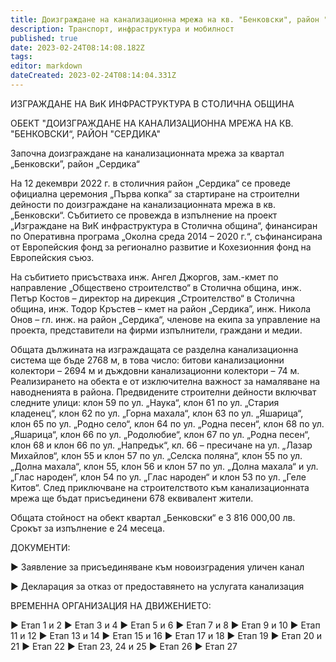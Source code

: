 ```yaml
---
title: Доизграждане на канализационна мрежа на кв. "Бенковски", район "Сердика"
description: Транспорт, инфраструктура и мобилност
published: true
date: 2023-02-24T08:14:08.182Z
tags: 
editor: markdown
dateCreated: 2023-02-24T08:14:04.331Z
---
```


ИЗГРАЖДАНЕ НА ВиК ИНФРАСТРУКТУРА В СТОЛИЧНА ОБЩИНА

ОБЕКТ "ДОИЗГРАЖДАНЕ НА КАНАЛИЗАЦИОННА МРЕЖА НА КВ. "БЕНКОВСКИ“, РАЙОН "СЕРДИКА"


Започна доизграждане на канализационната мрежа за квартал „Бенковски”, район „Сердика“

На 12 декември 2022 г. в столичния район „Сердика“ се проведе официална церемония „Първа копка“ за стартиране на строителни дейности по доизграждане на канализационната мрежа в кв. „Бенковски“. Събитието се провежда в изпълнение на проект „Изграждане на ВиК инфраструктура в Столична община“, финансиран по Оперативна програма „Околна среда 2014 – 2020 г.“, съфинансирана от Европейския фонд за регионално развитие и Кохезионния фонд на Европейския съюз.

На събитието присъстваха инж. Ангел Джоргов, зам.-кмет по направление „Обществено строителство“ в Столична община, инж. Петър Костов – директор на дирекция „Строителство“ в Столична община, инж. Тодор Кръстев – кмет на район „Сердика”, инж. Никола Онов – гл. инж. на район „Сердика“, членове на екипа за управление на проекта, представители на фирми изпълнители, граждани и медии.

Общата дължината на изграждащата се разделна канализационна система ще бъде 2768 м, в това число: битови канализационни колектори – 2694 м и дъждовни канализационни колектори – 74 м. Реализирането на обекта е от изключителна важност за намаляване на наводненията в района. Предвидените строителни дейности включват следните улици: клон 59 по ул. „Наука“, клон 61 по ул. „Стария кладенец“, клон 62 по ул. „Горна махала“, клон 63 по ул. „Яшарица“, клон 65 по ул. „Родно село“, клон 64 по ул. „Родна песен“, клон 68 по ул. „Яшарица“, клон 66 по ул. „Родолюбие“, клон 67 по ул. „Родна песен“, клон 68 и клон 66 по ул. „Напредък“, кл. 66 – пресичане на ул. „Лазар Михайлов“, клон 55 и клон 57 по ул. „Селска поляна“, клон 55 по ул. „Долна махала“, клон 55, клон 56 и клон 57 по ул. „Долна махала“ и ул. „Глас народен“, клон 54 по ул. „Глас народен“ и клон 53 по ул. „Геле Китов“. След приключване на строителството към канализационната мрежа ще бъдат присъединени 678 еквивалент жители.

Общата стойност на обект квартал „Бенковски“ е 3 816 000,00 лв. Срокът за изпълнение е 24 месеца.

 

ДОКУМЕНТИ:
 

►  Заявление за присъединяване към новоизградения уличен канал

►  Декларация за отказ от предоставянето на услугата канализация

 

ВРЕМЕННА ОРГАНИЗАЦИЯ НА ДВИЖЕНИЕТО:
 

► Етап 1 и 2	► Етап 3 и 4	► Eтап 5 и 6	► Eтап 7 и 8
► Eтап 9 и 10	► Eтап 11 и 12	► Eтап 13 и 14	► Eтап 15 и 16
► Eтап 17 и 18	► Eтап 19	► Eтап 20 и 21	► Eтап 22
► Eтап 23, 24 и 25	► Eтап 26	► Eтап 27	 